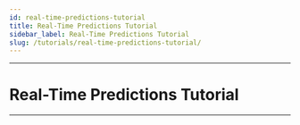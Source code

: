 ```yaml
---
id: real-time-predictions-tutorial
title: Real-Time Predictions Tutorial
sidebar_label: Real-Time Predictions Tutorial
slug: /tutorials/real-time-predictions-tutorial/
---
```


---
# Real-Time Predictions Tutorial
---